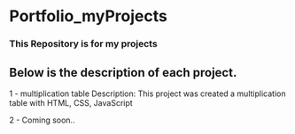 # Portfolio_myProjects

### This Repository is for my projects

## Below is the description of each project.

1 - multiplication table
Description: This project was created a multiplication table with HTML, CSS, JavaScript

2 - Coming soon..